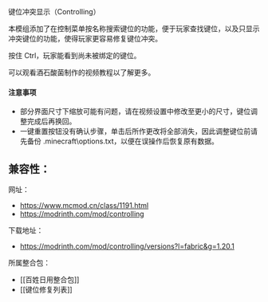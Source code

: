 键位冲突显示（Controlling）

本模组添加了在控制菜单按名称搜索键位的功能，便于玩家查找键位，以及只显示冲突键位的功能，使得玩家更容易修复键位冲突。

按住 Ctrl，玩家能看到尚未被绑定的键位。

可以观看酒石酸菌制作的视频教程以了解更多。

#### 注意事项
- 部分界面尺寸下缩放可能有问题，请在视频设置中修改至更小的尺寸，键位调整完成后再换回。
- 一键重置按钮没有确认步骤，单击后所作更改将全部消失，因此调整键位前请先备份 .minecraft\options.txt，以便在误操作后恢复原有数据。

兼容性：
- 

网址：
- https://www.mcmod.cn/class/1191.html
- https://modrinth.com/mod/controlling

下载地址：
- https://modrinth.com/mod/controlling/versions?l=fabric&g=1.20.1

所属整合包：
- [[百姓日用整合包]]
- [[键位修复列表]]